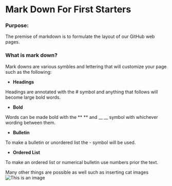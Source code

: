 # Mark Down For First Starters

### Purpose:
The premise of markdown is to formulate the layout of our GitHub web pages.

### What is mark down?
Mark downs are various symbles and lettering that will customize your page such as the following:

- **Headings**  

Headings are annotated with the # symbol and anything that follows will become large bold words.

- **Bold**

Words can be made bold with the ** ** and __ __ symbol with whichever wording between them.

- **Bulletin**

To make a bulletin or unordered list the - symbol will be used.

- **Ordered List**

To make an ordered list or numerical bulletin use numbers prior the text.

Many other things are possible as well such as inserting cat images ![This is an image](https://myoctocat.com/assets/images/base-octocat.svg)

